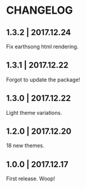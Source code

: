 # CHANGELOG

## 1.3.2 | 2017.12.24

Fix earthsong html rendering.

## 1.3.1 | 2017.12.22

Forgot to update the package!

## 1.3.0 | 2017.12.22

Light theme variations.

## 1.2.0 | 2017.12.20

18 new themes.

## 1.0.0 | 2017.12.17

First release. Woop!